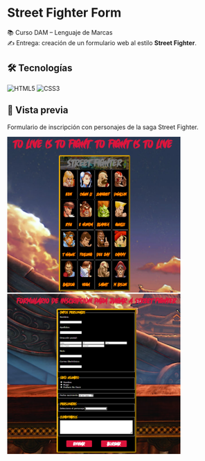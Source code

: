 # Street Fighter Form

📚 Curso DAM – Lenguaje de Marcas  
✍️ Entrega: creación de un formulario web al estilo **Street Fighter**.

## 🛠️ Tecnologías
![HTML5](https://img.shields.io/badge/HTML5-E34F26?logo=html5&logoColor=white&style=for-the-badge)
![CSS3](https://img.shields.io/badge/CSS3-1572B6?logo=css3&logoColor=white&style=for-the-badge)

## 📸 Vista previa
Formulario de inscripción con personajes de la saga Street Fighter.

<img src="screenshot_1.png" width="400">   <img src="screenshot_2.png" width="400">
